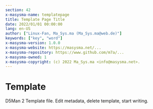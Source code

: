 ```yaml
---
section: 42
x-masysma-name: templatepage
title: Template Page Title
date: 2022/01/01 00:00:00
lang: en-US
author: ["Linux-Fan, Ma_Sys.ma (Ma_Sys.ma@web.de)"]
keywords: ["key", "word"]
x-masysma-version: 1.0.0
x-masysma-website: https://masysma.net/...
x-masysma-repository: https://www.github.com/m7a/...
x-masysma-owned: 1
x-masysma-copyright: (c) 2022 Ma_Sys.ma <info@masysma.net>.
---
```

Template
========

D5Man 2 Template file. Edit metadata, delete template, start writing.
